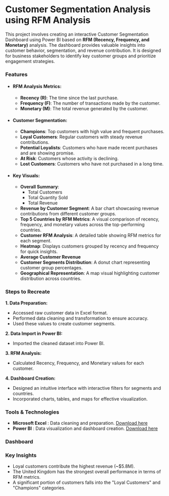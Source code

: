 # Customer Segmentation Analysis using RFM Analysis

This project involves creating an interactive Customer Segmentation Dashboard using Power BI based on **RFM (Recency, Frequency, and Monetary)** analysis. 
The dashboard provides valuable insights into customer behavior, segmentation, and revenue contribution. It is designed for business stakeholders to identify key customer groups and prioritize engagement strategies.

### **Features**

- #### **RFM Analysis Metrics:**
  - **Recency (R)**: The time since the last purchase.
  - **Frequency (F)**: The number of transactions made by the customer.
  - **Monetary (M)**: The total revenue generated by the customer.

- #### **Customer Segmentation:**
  - **Champions**: Top customers with high value and frequent purchases.
  - **Loyal Customers**: Regular customers with steady revenue contributions.
  - **Potential Loyalists**: Customers who have made recent purchases and are showing promise.
  - **At Risk**: Customers whose activity is declining.
  - **Lost Customers**: Customers who have not purchased in a long time.

- #### **Key Visuals:**
  - **Overall Summary**:
    - Total Customers
    - Total Quantity Sold
    - Total Revenue
  - **Revenue by Customer Segment**: A bar chart showcasing revenue contributions from different customer groups.
  - **Top 5 Countries by RFM Metrics**: A visual comparison of recency, frequency, and monetary values across the top-performing countries.
  - **Customer RFM Analysis**: A detailed table showing RFM metrics for each segment.
  - **Heatmap**: Displays customers grouped by recency and frequency for quick insights.
  - **Average Customer Revenue**
  - **Customer Segments Distribution**: A donut chart representing customer group percentages.
  - **Geographical Representation**: A map visual highlighting customer distribution across countries.


### **Steps to Recreate**

   **1. Data Preparation:**
   - Accessed raw customer data in Excel format.
   - Performed data cleaning and transformation to ensure accuracy.
   - Used these values to create customer segments.

   **2. Data Import in Power BI:**
   - Imported the cleaned dataset into Power BI.
  
   **3. RFM Analysis:**
   - Calculated Recency, Frequency, and Monetary values for each customer.
     
   **4. Dashboard Creation:**
   - Designed an intuitive interface with interactive filters for segments and countries.
   - Incorporated charts, tables, and maps for effective visualization.

### **Tools & Technologies**
  - **Microsoft Excel** : Data cleaning and preparation.
       [Download here](https://github.com/jemisha29/Customer-Segmentation-Analysis-RFM-/blob/main/Sales.xlsb)
  - **Power BI** : Data visualization and dashboard creation.
       [Download here](https://github.com/jemisha29/Customer-Segmentation-Analysis-RFM-/blob/main/customer%20segmentation.pbix)

### **Dashboard**

### **Key Insights**
- Loyal customers contribute the highest revenue (~$5.8M).
- The United Kingdom has the strongest overall performance in terms of RFM metrics.
- A significant portion of customers falls into the "Loyal Customers" and "Champions" categories.
